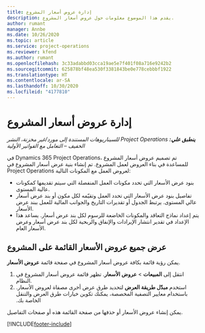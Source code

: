 ```yaml
---
title: إدارة عروض أسعار المشروع
description: يقدم هذا الموضوع معلومات حول عروض أسعار المشروع.
author: rumant
manager: Annbe
ms.date: 10/26/2020
ms.topic: article
ms.service: project-operations
ms.reviewer: kfend
ms.author: rumant
ms.openlocfilehash: 3c33adabbd03cca19ae5e7f401f08a716e9242b2
ms.sourcegitcommit: 625878bf48ea530f3381843be0e778cebbbf1922
ms.translationtype: HT
ms.contentlocale: ar-SA
ms.lasthandoff: 10/30/2020
ms.locfileid: "4177810"
---
```

# <a name="manage-project-quotes"></a>إدارة عروض أسعار المشروع

_**ينطبق علي:** ‏‫Project Operations للسيناريوهات المستندة إلى مورد/غير مخزنة‬، ‏‫النشر الخفيف – التعامل مع الفواتير الأولية‬_

في Dynamics 365 Project Operations، تم تصميم عروض أسعار المشروع للمساعدة في بناء العروض لعمل المشروع. تم إنشاء بنية عرض أسعار المشروع في Project Operations لعروض العمل مع المكونات التالية:

  - بنود عرض الأسعار التي تحدد مكونات العمل المنفصلة التي سيتم تقديمها كمكونات عالية المستوى.
  - تفاصيل بنود عرض الأسعار التي تحدد العمل وتقيّمه لكل مكون أو بند عرض أسعار عالي المستوى. يرتبط الجدول أو تقديرات التاريخ والجوانب المالية للعمل ببند عرض الأسعار.
  - يتم إعداد نماذج التعاقد والمكونات الخاضعة للرسوم لكل بند عرض أسعار. يساعد هذا الإعداد في تقدير انتشار الإيرادات والإنفاق والربحية لكل بند عرض أسعار وعرض الأسعار العام.

## <a name="view-all-project-based-quotes"></a>عرض جميع عروض الأسعار القائمة على المشروع

يمكن رؤية قائمة بكافة عروض أسعار المشروع في صفحة قائمة **عروض الأسعار**. 

1. انتقل إلى **المبيعات** > **عروض الأسعار**. تظهر قائمة عروض أسعار المشروع في النظام. 
2. استخدم **مبدّل طريقة العرض‬‏‫** لتحديد طرق عرض أخرى مصفاة لعروض الأسعار. باستخدام معايير التصفية المخصصة، يمكنك تكوين خيارات طرق العرض والتنقل الخاصة بك.

يمكن إنشاء عروض الأسعار أو حذفها من صفحة القائمة هذه أو صفحات التفاصيل.


[!INCLUDE[footer-include](../../includes/footer-banner.md)]